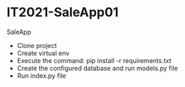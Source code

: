 # IT2021-SaleApp01
SaleApp

<ul>
  <li>Clone project</li>
  <li>Create virtual env</li>
  <li>Execute the command: pip install -r requirements.txt</li>
  <li>Create the configured database and run models.py file</li>
  <li>Run index.py file</li>
</ul>
